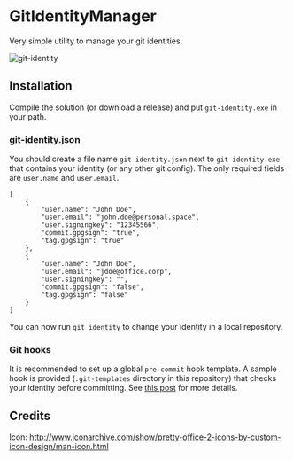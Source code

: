# GitIdentityManager

Very simple utility to manage your git identities.

![git-identity](https://i.imgur.com/pgp9x8T.png)

## Installation

Compile the solution (or download a release) and put `git-identity.exe` in your path.

### git-identity.json

You should create a file name `git-identity.json` next to `git-identity.exe` that contains your identity (or any other git config). The only required fields are `user.name` and `user.email`.

```
[
    {
        "user.name": "John Doe",
        "user.email": "john.doe@personal.space",
        "user.signingkey": "12345566",
        "commit.gpgsign": "true",
        "tag.gpgsign": "true"
    },
    {
        "user.name": "John Doe",
        "user.email": "jdoe@office.corp",
        "user.signingkey": "",
        "commit.gpgsign": "false",
        "tag.gpgsign": "false"
    }
]
```

You can now run `git identity` to change your identity in a local repository.

### Git hooks

It is recommended to set up a global `pre-commit` hook template. A sample hook is provided (`.git-templates` directory in this repository) that checks your identity before committing. See [this post](https://santexgroup.com/blog/create-a-global-git-hook-to-check-flake8-before-each-commit/) for more details.

## Credits

Icon: http://www.iconarchive.com/show/pretty-office-2-icons-by-custom-icon-design/man-icon.html